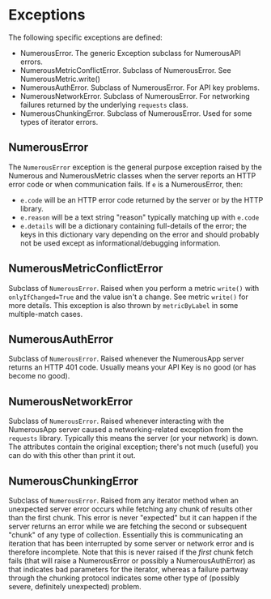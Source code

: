 # Exceptions

The following specific exceptions are defined:

* NumerousError. The generic Exception subclass for NumerousAPI errors.
* NumerousMetricConflictError. Subclass of NumerousError. See NumerousMetric.write()
* NumerousAuthError. Subclass of NumerousError. For API key problems.
* NumerousNetworkError. Subclass of NumerousError. For networking failures returned by the underlying `requests` class.
* NumerousChunkingError. Subclass of NumerousError. Used for some types of iterator errors.

## NumerousError
The `NumerousError` exception is the general purpose exception raised by the Numerous and NumerousMetric classes when the server reports an HTTP error code or when communication fails. If `e` is a NumerousError, then:
 * `e.code` will be an HTTP error code returned by the server or by the HTTP library.
 * `e.reason` will be a text string "reason" typically matching up with `e.code`
 * `e.details` will be a dictionary containing full-details of the error; the keys in this dictionary vary depending on the error and should probably not be used except as informational/debugging information.

## NumerousMetricConflictError
Subclass of `NumerousError`. Raised when you perform a metric `write()` with `onlyIfChanged=True` and the value isn't a change. See metric `write()` for more details. This exception is also thrown by `metricByLabel` in some multiple-match cases.

## NumerousAuthError
Subclass of `NumerousError`. Raised whenever the NumerousApp server returns an HTTP 401 code. Usually means your API Key is no good (or has become no good).

## NumerousNetworkError
Subclass of `NumerousError`. Raised whenever interacting with the NumerousApp server caused a networking-related exception from the `requests` library. Typically this means the server (or your network) is down. The attributes contain the original exception; there's not much (useful) you can do with this other than print it out.

## NumerousChunkingError
Subclass of `NumerousError`. Raised from any iterator method when an unexpected server error occurs while fetching any chunk of results other than the first chunk. This error is never "expected" but it can happen if the server returns an error while we are fetching the second or subsequent "chunk" of any type of collection. Essentially this is communicating an iteration that has been interrupted by some server or network error and is therefore incomplete. Note that this is never raised if the _first_ chunk fetch fails (that will raise a NumerousError or possibly a NumerousAuthError) as that indicates bad parameters for the iterator, whereas a failure partway through the chunking protocol indicates some other type of (possibly severe, definitely unexpected) problem.
